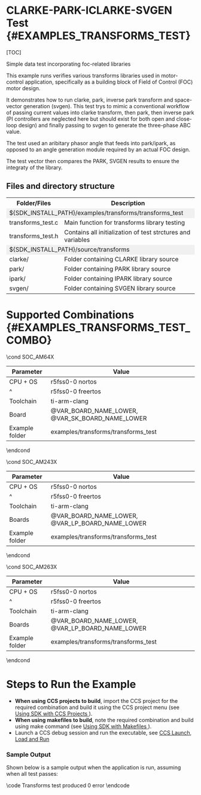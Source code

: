 #  CLARKE-PARK-ICLARKE-SVGEN Test {#EXAMPLES_TRANSFORMS_TEST}

[TOC]

Simple data test incorporating foc-related libraries

This example runs verifies various transforms libraries used in motor-control application,
specifically as a building block of Field of Control (FOC) motor design.

It demonstrates how to run clarke, park, inverse park transform and 
space-vector generation (svgen). This test trys to mimic a conventional
workflow of passing current values into clarke transform, then park, then
inverse park (PI controllers are neglected here but should exist for both open and close-loop design)
and finally passing to svgen to generate the three-phase ABC value. 

The test used an aribitary phasor angle that feeds into park/ipark, 
as opposed to an angle generation module required by an actual FOC design.

The test vector then compares the PARK, SVGEN results to ensure the integraty of the library.



## Files and directory structure

<table>
<tr>
    <th>Folder/Files
    <th>Description
</tr>
<tr><td colspan="2" bgcolor=#F0F0F0> ${SDK_INSTALL_PATH}/examples/transforms/transforms_test</td></tr>
<tr>
    <td>transforms_test.c</td>
    <td>Main function for transforms library testing</td>
</tr>
<tr>
    <td>transforms_test.h</td>
    <td>Contains all initialization of test strctures and variables</td>
</tr>

<tr><td colspan="2" bgcolor=#F0F0F0> ${SDK_INSTALL_PATH}/source/transforms</td></tr>
<tr>
    <td>clarke/</td>
    <td>Folder containing CLARKE library source</td>
</tr>
<tr>
    <td>park/</td>
    <td>Folder containing PARK library source</td>
</tr>
<tr>
    <td>ipark/</td>
    <td>Folder containing IPARK library source</td>
</tr>
<tr>
    <td>svgen/</td>
    <td>Folder containing SVGEN library source</td>
</tr>
</table>

# Supported Combinations {#EXAMPLES_TRANSFORMS_TEST_COMBO}

\cond SOC_AM64X

 Parameter      | Value
 ---------------|-----------
 CPU + OS       | r5fss0-0 nortos
 ^              | r5fss0-0 freertos
 Toolchain      | ti-arm-clang
 Board          | @VAR_BOARD_NAME_LOWER, @VAR_SK_BOARD_NAME_LOWER
 Example folder | examples/transforms/transforms_test

\endcond

\cond SOC_AM243X

 Parameter      | Value
 ---------------|-----------
 CPU + OS       | r5fss0-0 nortos
 ^              | r5fss0-0 freertos
 Toolchain      | ti-arm-clang
 Boards         | @VAR_BOARD_NAME_LOWER, @VAR_LP_BOARD_NAME_LOWER
 Example folder | examples/transforms/transforms_test

\endcond

\cond SOC_AM263X

 Parameter      | Value
 ---------------|-----------
 CPU + OS       | r5fss0-0 nortos
 ^              | r5fss0-0 freertos
 Toolchain      | ti-arm-clang
 Boards         | @VAR_BOARD_NAME_LOWER, @VAR_LP_BOARD_NAME_LOWER
 Example folder | examples/transforms/transforms_test

\endcond

# Steps to Run the Example

- **When using CCS projects to build**, import the CCS project for the required combination and build it using the CCS project menu (see <a href="@VAR_MCU_SDK_DOCS_PATH/CCS_PROJECTS_PAGE.html" target="_blank"> Using SDK with CCS Projects </a>).
- **When using makefiles to build**, note the required combination and build using make command (see <a href="@VAR_MCU_SDK_DOCS_PATH/MAKEFILE_BUILD_PAGE.html" target="_blank"> Using SDK with Makefiles </a>).
- Launch a CCS debug session and run the executable, see <a href="@VAR_MCU_SDK_DOCS_PATH/CCS_LAUNCH_PAGE.html" target="_blank">  CCS Launch, Load and Run </a>

### Sample Output

Shown below is a sample output when the application is run, assuming when all test passes:

\code
Transforms test produced 0 error
\endcode
